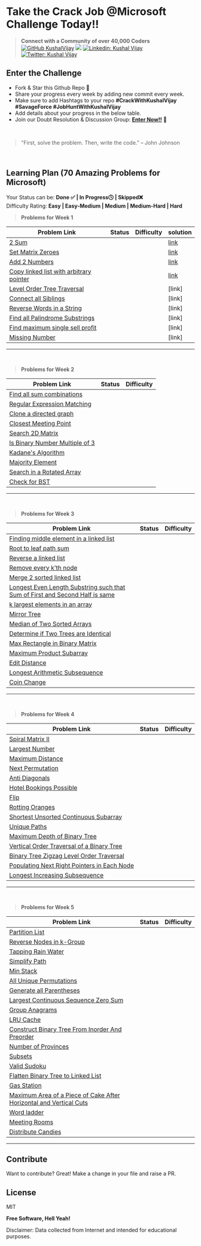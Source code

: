 # Take the Crack Job @Microsoft Challenge Today!!

>  **Connect with a Community of over 40,000 Coders** 
[![GitHub KushalVijay](https://img.shields.io/github/followers/KushalVijay?label=follow&style=social)](https://github.com/KushalVijay) 
![](https://img.shields.io/youtube/channel/subscribers/UCOZMPD9TMk0C4yipWBaPZ7w?label=Subscribe%20to%20our%20Channel%20&style=social)
[![Linkedin: Kushal Vijay](https://img.shields.io/badge/-Kushal%20Vijay-blue?style=flat-square&logo=Linkedin&logoColor=white&link=https://www.linkedin.com/in/kushalvijay/)](https://www.linkedin.com/in/kushalvijay/)
[![Twitter: Kushal Vijay](https://img.shields.io/twitter/follow/KushalVijay_?style=social)](https://twitter.com/KushalVijay_)

## Enter the Challenge
- Fork & Star this Github Repo 🌟
- Share your progress every week by adding new commit every week.
- Make sure to add Hashtags to your repo **#CrackWithKushalVijay  #SavageForce  #JobHuntWithKushalVijay**
- Add details about your progress in the below table.
- Join our Doubt Resolution & Discussion Group: [**Enter Now!!**](https://t.me/vijaykushal) 👀

<br />

> "First, solve the problem. Then, write the code.” – John Johnson

<br/>

## Learning Plan (70 Amazing Problems for Microsoft)

Your Status can be: **Done ✅ | In Progress🕓 | Skipped❌**
<br>
Difficulty Rating: **Easy | Easy-Medium | Medium | Medium-Hard | Hard**

> **Problems for Week 1**

| Problem Link | Status | Difficulty | solution
| ------ | ------ | ------ | ------ |
| [2 Sum](https://leetcode.com/problems/two-sum/)  |  |  |[link](https://leetcode.com/problems/two-sum/discuss/2102793/C%2B%2B-code)
| [Set Matrix Zeroes](https://leetcode.com/problems/set-matrix-zeroes/) |  |  |[link](https://leetcode.com/problems/set-matrix-zeroes/discuss/2102823/C%2B%2B-solution)
| [Add 2 Numbers](https://leetcode.com/problems/add-two-numbers/) |  |  |[link](https://leetcode.com/problems/add-two-numbers/discuss/2104784/C%2B%2B-solution)
| [Copy linked list with arbitrary pointer](https://leetcode.com/problems/copy-list-with-random-pointer/)  |  |  |[link](https://leetcode.com/problems/copy-list-with-random-pointer/discuss/2104990/c%2B%2B-solution)
| [Level Order Tree Traversal](https://leetcode.com/problems/binary-tree-level-order-traversal/)  |  |  |[link]
| [Connect all Siblings](https://leetcode.com/problems/populating-next-right-pointers-in-each-node/)  |  |  |[link]
| [Reverse Words in a String](https://leetcode.com/problems/reverse-words-in-a-string/) |  |  |[link]
| [Find all Palindrome Substrings](https://leetcode.com/problems/palindromic-substrings/)  |  |  |[link]
| [Find maximum single sell profit](https://leetcode.com/problems/best-time-to-buy-and-sell-stock/)  |  |  |[link]
| [Missing Number](https://leetcode.com/problems/missing-number/)  |  |  |[link]


---
<br>

> **Problems for Week 2**

| Problem Link | Status | Difficulty |
| ------ | ------ | ------ |
| [Find all sum combinations]( https://leetcode.com/problems/combination-sum/) |  |  |
| [Regular Expression Matching]( https://leetcode.com/problems/regular-expression-matching/)  |  |  |
| [Clone a directed graph](https://leetcode.com/problems/clone-graph/)  |  |  |
| [Closest Meeting Point]( https://www.educative.io/m/closest-meeting-point) |  |  |
| [Search 2D Matrix]( https://leetcode.com/problems/search-a-2d-matrix//) |  |  |
| [Is Binary Number Multiple of 3]( https://practice.geeksforgeeks.org/problems/is-binary-number-multiple-of-30654/1)  |  |  |
| [Kadane's Algorithm]( https://leetcode.com/problems/maximum-subarray/)  |  |  |
| [Majority Element]( https://leetcode.com/problems/majority-element/)  |  |  |
| [Search in a Rotated Array]( https://leetcode.com/problems/search-in-rotated-sorted-array/)  |  |  |
| [Check for BST]( https://leetcode.com/problems/validate-binary-search-tree/) |  |  |

---
<br>

> **Problems for Week 3**

| Problem Link | Status | Difficulty |
| ------ | ------ | ------ |
| [Finding middle element in a linked list]( https://leetcode.com/problems/middle-of-the-linked-list/)  |  |  |
| [Root to leaf path sum](https://leetcode.com/problems/path-sum/)  |  |  |
| [Reverse a linked list]( https://leetcode.com/problems/reverse-linked-list/)  |  |  |
| [Remove every k’th node]( https://practice.geeksforgeeks.org/problems/remove-every-kth-node/1/)  |  |  |
| [Merge 2 sorted linked list]( https://leetcode.com/problems/merge-two-sorted-lists/)  |  |  |
| [Longest Even Length Substring such that Sum of First and Second Half is same]( https://practice.geeksforgeeks.org/problems/e015cb4d3f354b035d9665e7c8a54a7aefb1901b/1/) |  |  |
| [k largest elements in an array]( https://leetcode.com/problems/kth-largest-element-in-an-array/) |  |  |
| [Mirror Tree]( https://leetcode.com/problems/invert-binary-tree/)  |  |  |
| [Median of Two Sorted Arrays]( https://leetcode.com/problems/median-of-two-sorted-arrays/)  |  |  |
| [Determine if Two Trees are Identical]( https://leetcode.com/problems/same-tree/) |  |  |
| [Max Rectangle in Binary Matrix]( https://leetcode.com/problems/maximal-rectangle/) |  |  |
| [Maximum Product Subarray ]( https://leetcode.com/problems/maximum-product-subarray/) |  |  |
| [Edit Distance](https://practice.geeksforgeeks.org/problems/edit-distance3702/1/) |  |  |
| [Longest Arithmetic Subsequence]( https://leetcode.com/problems/longest-arithmetic-subsequence/) |  |  |
| [Coin Change]( https://leetcode.com/problems/coin-change-2/)  |  |  |

---
<br>

> **Problems for Week 4**

| Problem Link | Status | Difficulty |
| ------ | ------ | ------ |
| [Spiral Matrix II]( https://leetcode.com/problems/spiral-matrix-ii/) |  |  |
| [Largest Number ]( https://leetcode.com/problems/largest-number/) |  |  |
| [Maximum Distance](https://leetcode.com/problems/maximum-distance-between-a-pair-of-values/) |  |  |
| [Next Permutation]( https://leetcode.com/problems/next-permutation/) |  |  |
| [Anti Diagonals]( https://leetcode.com/problems/diagonal-traverse/)  |  |  |
| [Hotel Bookings Possible]( https://www.interviewbit.com/problems/hotel-bookings-possible/) |  |  |
| [Flip]( https://www.interviewbit.com/problems/flip/)  |  |  |
| [Rotting Oranges]( https://leetcode.com/problems/rotting-oranges/) |  |  |
| [Shortest Unsorted Continuous Subarray ]( https://leetcode.com/problems/shortest-unsorted-continuous-subarray/) |  |  |
| [Unique Paths]( https://leetcode.com/problems/unique-paths/) |  |  |
| [Maximum Depth of Binary Tree]( https://leetcode.com/problems/maximum-depth-of-binary-tree/) |  |  |
| [Vertical Order Traversal of a Binary Tree ]( https://leetcode.com/problems/vertical-order-traversal-of-a-binary-tree/)  |  |  |
| [Binary Tree Zigzag Level Order Traversal](https://leetcode.com/problems/binary-tree-zigzag-level-order-traversal/) |  |  |
| [Populating Next Right Pointers in Each Node]( https://leetcode.com/problems/populating-next-right-pointers-in-each-node/) |  |  |
| [Longest Increasing Subsequence]( https://leetcode.com/problems/longest-increasing-subsequence/) |  |  |

---
<br>

> **Problems for Week 5**

| Problem Link | Status | Difficulty |
| ------ | ------ | ------ |
| [Partition List](https://leetcode.com/problems/partition-list/) |  |  |
| [Reverse Nodes in k-Group]( https://leetcode.com/problems/reverse-nodes-in-k-group/) |  |  |
| [Tapping Rain Water]( https://leetcode.com/problems/trapping-rain-water/) |  |  |
| [Simplify Path](https://leetcode.com/problems/simplify-path/) |  |  |
| [Min Stack](https://leetcode.com/problems/min-stack/) |  |  |
| [All Unique Permutations ](https://leetcode.com/problems/permutations-ii/) |  |  |
| [Generate all Parentheses](https://leetcode.com/problems/generate-parentheses/)  |  |  |
| [Largest Continuous Sequence Zero Sum](https://www.interviewbit.com/problems/largest-continuous-sequence-zero-sum/)  |  |  |
| [Group Anagrams](https://leetcode.com/problems/group-anagrams/) |  |  |
| [LRU Cache](https://leetcode.com/problems/lru-cache/) |  |  |
| [Construct Binary Tree From Inorder And Preorder]( https://leetcode.com/problems/construct-binary-tree-from-preorder-and-inorder-traversal/) |  |  |
| [Number of Provinces ]( https://leetcode.com/problems/number-of-provinces/) |  |  |
| [Subsets](https://leetcode.com/problems/subsets-ii/) |  |  |
| [Valid Sudoku]( https://leetcode.com/problems/valid-sudoku/) |  |  |
| [Flatten Binary Tree to Linked List]( https://leetcode.com/problems/flatten-binary-tree-to-linked-list/ )  |  |  |
| [Gas Station]( https://leetcode.com/problems/gas-station/) |  |  |
| [Maximum Area of a Piece of Cake After Horizontal and Vertical Cuts ]( https://leetcode.com/problems/maximum-area-of-a-piece-of-cake-after-horizontal-and-vertical-cuts/)  |  |  |
| [Word ladder]( https://leetcode.com/problems/word-ladder-ii/) |  |  |
| [Meeting Rooms]( https://www.interviewbit.com/problems/meeting-rooms/) |  |  |
| [Distribute Candies]( https://leetcode.com/problems/distribute-candies/) |  |  |

---
## Contribute

Want to contribute? Great!
Make a change in your file and raise a PR.

## License

MIT

**Free Software, Hell Yeah!**

Disclaimer: Data collected from Internet and intended for educational purposes.

